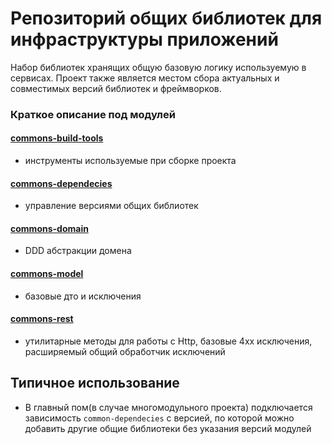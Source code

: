 # Репозиторий общих библиотек для инфраструктуры приложений

Набор библиотек хранящих общую базовую логику используемую в сервисах. Проект также является местом 
сбора актуальных и совместимых версий библиотек и фреймворков. 

### Краткое описание под модулей
#### [commons-build-tools](commons-build-tools/README.md)
* инструменты используемые при сборке проекта

#### [commons-dependecies](commons-dependencies/README.md)
* управление версиями общих библиотек

#### [commons-domain](commons-domain/README.md)
* DDD абстракции домена

#### [commons-model](commons-model/README.md)
* базовые дто и исключения

#### [commons-rest](commons-rest/README.md)
* утилитарные методы для работы с Http, базовые 4xx исключения, расширяемый общий обработчик исключений

## Типичное использование
* В главный пом(в случае многомодульного проекта) подключается зависимость `common-dependecies` с версией, по которой можно добавить другие общие библиотеки без указания версий модулей